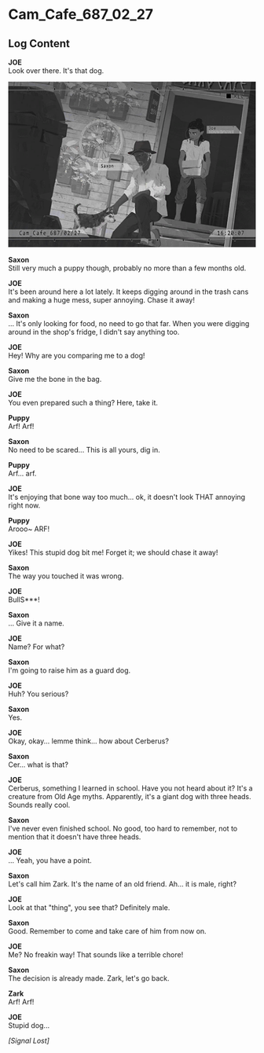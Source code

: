 # Cam_Cafe_687_02_27
## Log Content
**JOE**<br>
Look over there. It's that dog.

![jos0201.png](./attachments/jos0201.png)

**Saxon**<br>
Still very much a puppy though, probably no more than a few months old.

**JOE**<br>
It's been around here a lot lately. It keeps digging around in the trash cans and making a huge mess, super annoying. Chase it away!

**Saxon**<br>
... It's only looking for food, no need to go that far. When you were digging around in the shop's fridge, I didn't say anything too.

**JOE**<br>
Hey! Why are you comparing me to a dog!

**Saxon**<br>
Give me the bone in the bag.

**JOE**<br>
You even prepared such a thing? Here, take it.

**Puppy**<br>
Arf! Arf!

**Saxon**<br>
No need to be scared... This is all yours, dig in.

**Puppy**<br>
Arf... arf.

**JOE**<br>
It's enjoying that bone way too much... ok, it doesn't look THAT annoying right now.

**Puppy**<br>
Arooo~ ARF!

**JOE**<br>
Yikes! This stupid dog bit me! Forget it; we should chase it away!

**Saxon**<br>
The way you touched it was wrong.

**JOE**<br>
BullS\*\*\*!

**Saxon**<br>
... Give it a name.

**JOE**<br>
Name? For what?

**Saxon**<br>
I'm going to raise him as a guard dog.

**JOE**<br>
Huh? You serious?

**Saxon**<br>
Yes.

**JOE**<br>
Okay, okay... lemme think... how about Cerberus?

**Saxon**<br>
Cer... what is that?

**JOE**<br>
Cerberus, something I learned in school. Have you not heard about it? It's a creature from Old Age myths. Apparently, it's a giant dog with three heads. Sounds really cool.

**Saxon**<br>
I've never even finished school. No good, too hard to remember, not to mention that it doesn't have three heads.

**JOE**<br>
... Yeah, you have a point.

**Saxon**<br>
Let's call him Zark. It's the name of an old friend. Ah... it is male, right?

**JOE**<br>
Look at that "thing", you see that? Definitely male.

**Saxon**<br>
Good. Remember to come and take care of him from now on.

**JOE**<br>
Me? No freakin way! That sounds like a terrible chore!

**Saxon**<br>
The decision is already made. Zark, let's go back.

**Zark**<br>
Arf! Arf!

**JOE**<br>
Stupid dog...

*[Signal Lost]*
